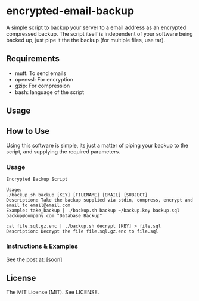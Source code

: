 # encrypted-email-backup
A simple script to backup your server to a email address as an encrypted compressed backup. The script itself is independent of your software being backed up, just pipe it the the backup (for multiple files, use tar).

## Requirements
 - mutt: To send emails
 - openssl: For encryption
 - gzip: For compression
 - bash: language of the script
 
## Usage

## How to Use
Using this software is simple, its just a matter of piping your backup to the script, and supplying the required parameters.

### Usage
```
Encrypted Backup Script

Usage:
./backup.sh backup [KEY] [FILENAME] [EMAIL] [SUBJECT]
Description: Take the backup supplied via stdin, compress, encrypt and email to email@email.com
Example: take_backup | ./backup.sh backup ~/backup.key backup.sql backup@company.com "Database Backup"

cat file.sql.gz.enc | ./backup.sh decrypt [KEY] > file.sql
Description: Decrypt the file file.sql.gz.enc to file.sql
```

### Instructions & Examples
See the post at: [soon]

## License
The MIT License (MIT). See LICENSE.